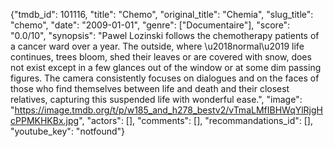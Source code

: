 {"tmdb_id": 101116, "title": "Chemo", "original_title": "Chemia", "slug_title": "chemo", "date": "2009-01-01", "genre": ["Documentaire"], "score": "0.0/10", "synopsis": "Pawel Lozinski follows the chemotherapy patients of a cancer ward over a year. The outside, where \u2018normal\u2019 life continues, trees bloom, shed their leaves or are covered with snow, does not exist except in a few glances out of the window or at some dim passing figures. The camera consistently focuses on dialogues and on the faces of those who find themselves between life and death and their closest relatives, capturing this suspended life with wonderful ease.", "image": "https://image.tmdb.org/t/p/w185_and_h278_bestv2/vTmaLMfIBHWqYlRjgHcPPMKHKBx.jpg", "actors": [], "comments": [], "recommandations_id": [], "youtube_key": "notfound"}